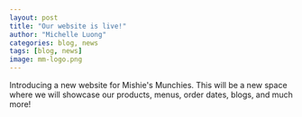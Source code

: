 ```yaml
---
layout: post
title: "Our website is live!"
author: "Michelle Luong"
categories: blog, news
tags: [blog, news]
image: mm-logo.png
---
```


Introducing a new website for Mishie's Munchies. This will be a new space where we will showcase our products, menus, order dates, blogs, and much more! 